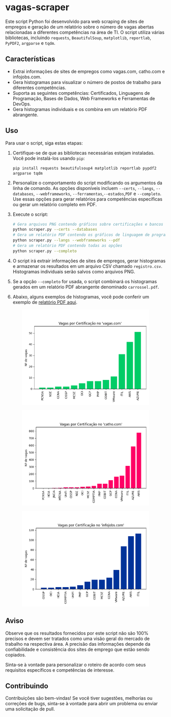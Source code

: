 # vagas-scraper

Este script Python foi desenvolvido para web scraping de sites de empregos e geração de um relatório sobre o número de vagas abertas relacionadas a diferentes competências na área de TI. O script utiliza várias bibliotecas, incluindo `requests`, `BeautifulSoup`, `matplotlib`, `reportlab`, `PyPDF2`, `argparse` e `tqdm`.

## Características

- Extrai informações de sites de empregos como vagas.com, catho.com e infojobs.com.
- Gera histogramas para visualizar o número de postos de trabalho para diferentes competências.
- Suporta as seguintes competências: Certificados, Linguagens de Programação, Bases de Dados, Web Frameworks e Ferramentas de DevOps.
- Gera histogramas individuais e os combina em um relatório PDF abrangente.

## Uso

Para usar o script, siga estas etapas:

1. Certifique-se de que as bibliotecas necessárias estejam instaladas. Você pode instalá-los usando `pip`:
    ```
    pip install requests beautifulsoup4 matplotlib reportlab pypdf2 argparse tqdm
    ```

2. Personalize o comportamento do script modificando os argumentos da linha de comando. As opções disponíveis incluem `--certs`, `--langs`, `--databases`, `--webframeworks`, `--ferramentas`,`--estados`,`PDF` e `--completo`. Use essas opções para gerar relatórios para competências específicas ou gerar um relatório completo em PDF.

3. Execute o script:
    ```bash
    # Gera arquivos PNG contendo gráficos sobre certificações e bancos de dados mais requisitados
    python scraper.py --certs --databases
    # Gera um relatório PDF contendo os gráficos de linguagem de programação e framework web
    python scraper.py --langs --webframeworks --pdf
    # Gera um relatório PDF contendo todas as opções
    python scraper.py --completo
    ```

4. O script irá extrair informações de sites de empregos, gerar histogramas e armazenar os resultados em um arquivo CSV chamado `registro.csv`. Histogramas individuais serão salvos como arquivos PNG.

5. Se a opção `--completo` for usada, o script combinará os histogramas gerados em um relatório PDF abrangente denominado `carrossel.pdf`.

6. Abaixo, alguns exemplos de histogramas, você pode conferir um exemplo de [relatório PDF aqui](https://github.com/joaopedrolourencoaffonso/vagas-scraper/blob/master/PDFs/carrossel.pdf).

<p align="center">
  <img src="https://raw.githubusercontent.com/joaopedrolourencoaffonso/vagas-scraper/master/graficos/certificados-vagas.png" alt="Vagas por certificado no 'vagas'" style="width:400px;height:300px;">
    
<p align="center">
  <img src="https://raw.githubusercontent.com/joaopedrolourencoaffonso/vagas-scraper/master/graficos/certificados-catho.png" alt="Vagas por certificado na Catho" style="width:400px;height:300px;">

<p align="center">
  <img src="https://raw.githubusercontent.com/joaopedrolourencoaffonso/vagas-scraper/master/graficos/certificados-infojobs.png" alt="Vagas por linguagem no 'vagas'" style="width:400px;height:300px;">

## Aviso

Observe que os resultados fornecidos por este script não são 100% precisos e devem ser tratados como uma visão geral do mercado de trabalho na respectiva área. A precisão das informações depende da confiabilidade e consistência dos sites de emprego que estão sendo copiados.

Sinta-se à vontade para personalizar o roteiro de acordo com seus requisitos específicos e competências de interesse.

## Contribuindo

Contribuições são bem-vindas! Se você tiver sugestões, melhorias ou correções de bugs, sinta-se à vontade para abrir um problema ou enviar uma solicitação de pull.
